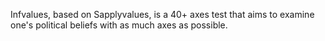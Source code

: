 Infvalues, based on Sapplyvalues, is a 40+ axes test that aims to examine one's political beliefs with as much axes as possible.
